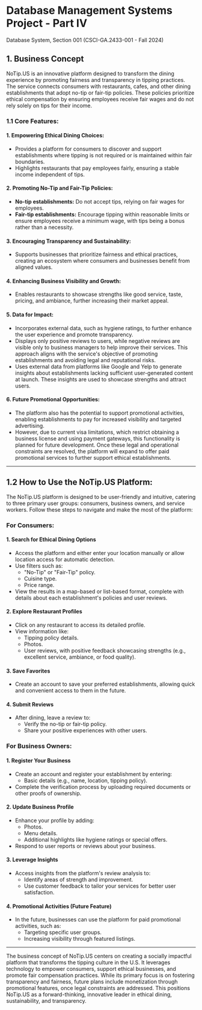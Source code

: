 # Database Management Systems Project - Part IV
Database System, Section 001 (CSCI-GA.2433-001 - Fall 2024)

## 1. Business Concept
NoTip.US is an innovative platform designed to transform the dining experience by promoting fairness and transparency in tipping practices. The service connects consumers with restaurants, cafes, and other dining establishments that adopt no-tip or fair-tip policies. These policies prioritize ethical compensation by ensuring employees receive fair wages and do not rely solely on tips for their income.

### 1.1 Core Features:

#### 1. Empowering Ethical Dining Choices:
- Provides a platform for consumers to discover and support establishments where tipping is not required or is maintained within fair boundaries.
- Highlights restaurants that pay employees fairly, ensuring a stable income independent of tips.

#### 2. Promoting No-Tip and Fair-Tip Policies:
- **No-tip establishments:** Do not accept tips, relying on fair wages for employees.
- **Fair-tip establishments:** Encourage tipping within reasonable limits or ensure employees receive a minimum wage, with tips being a bonus rather than a necessity.

#### 3. Encouraging Transparency and Sustainability:
- Supports businesses that prioritize fairness and ethical practices, creating an ecosystem where consumers and businesses benefit from aligned values.

#### 4. Enhancing Business Visibility and Growth:
- Enables restaurants to showcase strengths like good service, taste, pricing, and ambiance, further increasing their market appeal.

#### 5. Data for Impact:
- Incorporates external data, such as hygiene ratings, to further enhance the user experience and promote transparency.
- Displays only positive reviews to users, while negative reviews are visible only to business managers to help improve their services. This approach aligns with the service's objective of promoting establishments and avoiding legal and reputational risks.
- Uses external data from platforms like Google and Yelp to generate insights about establishments lacking sufficient user-generated content at launch. These insights are used to showcase strengths and attract users.

#### 6. Future Promotional Opportunities:
- The platform also has the potential to support promotional activities, enabling establishments to pay for increased visibility and targeted advertising.
- However, due to current visa limitations, which restrict obtaining a business license and using payment gateways, this functionality is planned for future development. Once these legal and operational constraints are resolved, the platform will expand to offer paid promotional services to further support ethical establishments.

---

## 1.2 How to Use the NoTip.US Platform:
The NoTip.US platform is designed to be user-friendly and intuitive, catering to three primary user groups: consumers, business owners, and service workers. Follow these steps to navigate and make the most of the platform:

### For Consumers:
#### 1. Search for Ethical Dining Options
- Access the platform and either enter your location manually or allow location access for automatic detection.
- Use filters such as:
  - "No-Tip" or "Fair-Tip" policy.
  - Cuisine type.
  - Price range.
- View the results in a map-based or list-based format, complete with details about each establishment's policies and user reviews.

#### 2. Explore Restaurant Profiles
- Click on any restaurant to access its detailed profile.
- View information like:
  - Tipping policy details.
  - Photos.
  - User reviews, with positive feedback showcasing strengths (e.g., excellent service, ambiance, or food quality).

#### 3. Save Favorites
- Create an account to save your preferred establishments, allowing quick and convenient access to them in the future.

#### 4. Submit Reviews
- After dining, leave a review to:
  - Verify the no-tip or fair-tip policy.
  - Share your positive experiences with other users.

### For Business Owners:
#### 1. Register Your Business
- Create an account and register your establishment by entering:
  - Basic details (e.g., name, location, tipping policy).
- Complete the verification process by uploading required documents or other proofs of ownership.

#### 2. Update Business Profile
- Enhance your profile by adding:
  - Photos.
  - Menu details.
  - Additional highlights like hygiene ratings or special offers.
- Respond to user reports or reviews about your business.

#### 3. Leverage Insights
- Access insights from the platform's review analysis to:
  - Identify areas of strength and improvement.
  - Use customer feedback to tailor your services for better user satisfaction.

#### 4. Promotional Activities (Future Feature)
- In the future, businesses can use the platform for paid promotional activities, such as:
  - Targeting specific user groups.
  - Increasing visibility through featured listings.

---

The business concept of NoTip.US centers on creating a socially impactful platform that transforms the tipping culture in the U.S. It leverages technology to empower consumers, support ethical businesses, and promote fair compensation practices. While its primary focus is on fostering transparency and fairness, future plans include monetization through promotional features, once legal constraints are addressed. This positions NoTip.US as a forward-thinking, innovative leader in ethical dining, sustainability, and transparency.
